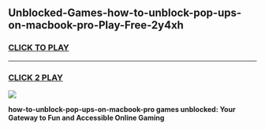 
## Unblocked-Games-how-to-unblock-pop-ups-on-macbook-pro-Play-Free-2y4xh
<h3>
<a href="https://premium76.site?title=how-to-unblock-pop-ups-on-macbook-pro&ref=21A">CLICK TO PLAY</a></h3>
<hr>

<h3>
<a href="https://premium76.site?title=how-to-unblock-pop-ups-on-macbook-pro&ref=21A">CLICK 2 PLAY</a>
  
</h3>

<a href="https://premium76.site?title=how-to-unblock-pop-ups-on-macbook-pro&ref=21A"><img src="https://clearcache.store/games.png"></a>


**how-to-unblock-pop-ups-on-macbook-pro games unblocked: Your Gateway to Fun and Accessible Online Gaming**
